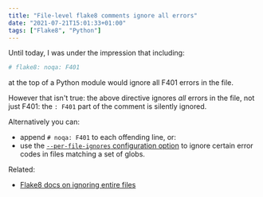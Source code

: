 ```yaml
---
title: "File-level flake8 comments ignore all errors"
date: "2021-07-21T15:01:33+01:00"
tags: ["Flake8", "Python"]
---
```


Until today, I was under the impression that including:

```py
# flake8: noqa: F401
```

at the top of a Python module would ignore all F401 errors in the file.

However that isn't true: the above directive ignores _all_ errors in the file,
not just F401: the `: F401` part of the comment is silently ignored.

Alternatively you can:

- append `# noqa: F401` to each offending line, or:
- use the
  [`--per-file-ignores` configuration option](https://flake8.pycqa.org/en/latest/user/options.html#cmdoption-flake8-per-file-ignores)
  to ignore certain error codes in files matching a set of globs.

Related:

- [Flake8 docs on ignoring entire files](https://flake8.pycqa.org/en/3.1.1/user/ignoring-errors.html#ignoring-entire-files)
